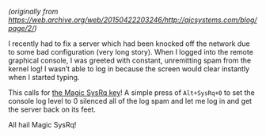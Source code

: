 <!--
.. title: Magic SysRq to the Rescue!
.. slug: magic-sysrq-to-the-rescue
.. date: 2012-10-02 12:00:00 UTC-07:00
.. tags: linux
.. category: 
.. link: 
.. description: 
.. type: text
-->

_(originally from <https://web.archive.org/web/20150422203246/http://ajcsystems.com/blog/page/2/>)_

I recently had to fix a server which had been knocked off the network due to some bad configuration (very long story). When I logged into the remote graphical console, I was greeted with constant, unremitting spam from the kernel log! I wasn’t able to log in because the screen would clear instantly when I started typing.

This calls for [the Magic SysRq key](http://en.wikipedia.org/wiki/Magic_SysRq_key)! A simple press of `Alt+SysRq+0` to set the console log level to 0 silenced all of the log spam and let me log in and get the server back on its feet.

All hail Magic SysRq!
